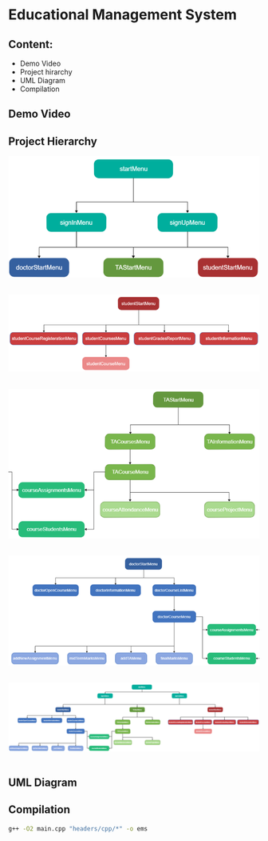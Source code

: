# Educational Management System
 

## Content: 
- Demo Video
- Project hirarchy
- UML Diagram
- Compilation



## Demo Video


## Project Hierarchy 
![Picture 1](assets/Picture1.png)&nbsp;&nbsp;&nbsp;&nbsp;&nbsp;

![Picture 2](assets/Picture2.png)&nbsp;&nbsp;&nbsp;&nbsp;&nbsp;

![Picture 3](assets/Picture3.png)&nbsp;&nbsp;&nbsp;&nbsp;&nbsp;

![Picture 4](assets/Picture4.png)&nbsp;&nbsp;&nbsp;&nbsp;&nbsp;

![Picture 5](assets/Picture5.png)&nbsp;&nbsp;&nbsp;&nbsp;&nbsp;

## UML Diagram


## Compilation

```sh
g++ -O2 main.cpp "headers/cpp/*" -o ems
```
